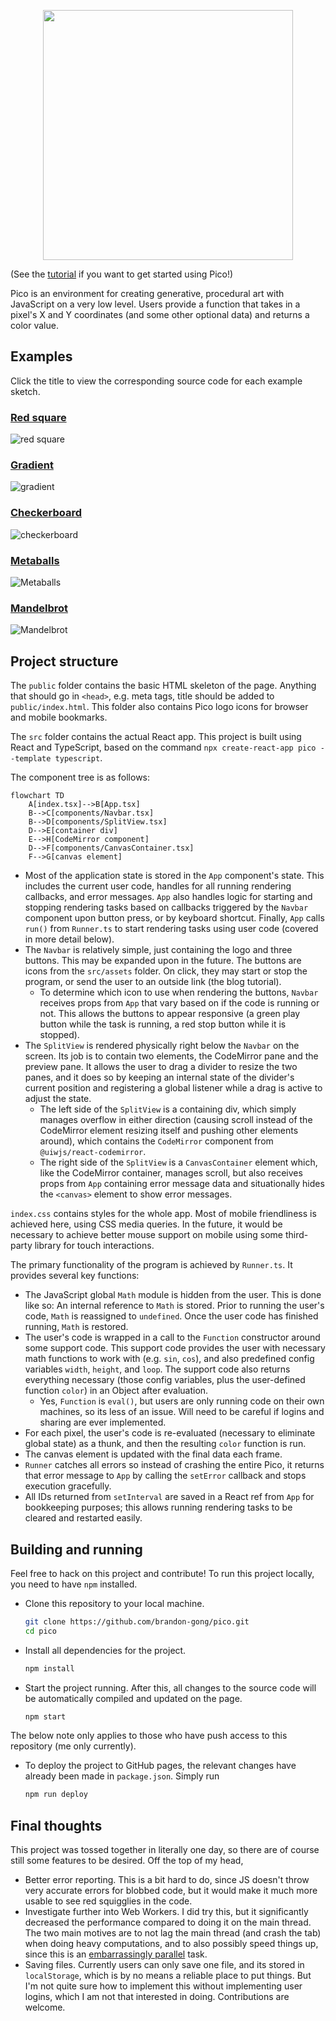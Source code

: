 <p align="center">
  <img width="400" src="./images/logo.png">
</p>

(See the [tutorial](https://github.com/brandon-gong/pico/blob/main/tutorial.md) if you want to get started using Pico!)

Pico is an environment for creating generative, procedural art
with JavaScript on a very low level. Users provide a function that takes in
a pixel's X and Y coordinates (and some other optional data) and returns a color
value.

## Examples
Click the title to view the corresponding source code for each example sketch.

### [Red square](https://github.com/brandon-gong/pico/blob/main/examples/red_square.js)
![red square](./images/red.png)

### [Gradient](https://github.com/brandon-gong/pico/blob/main/examples/gradient.js)
![gradient](./images/gradient.png)

### [Checkerboard](https://github.com/brandon-gong/pico/blob/main/examples/checkerboard.js)
![checkerboard](./images/checkerboard.png)

### [Metaballs](https://github.com/brandon-gong/pico/blob/main/examples/metaballs.js)
![Metaballs](./images/metaball.gif)

### [Mandelbrot](https://github.com/brandon-gong/pico/blob/main/examples/mandelbrot.js)
![Mandelbrot](./images/mandelbrot.png)

## Project structure
The `public` folder contains the basic HTML skeleton of the page.
Anything that should go in `<head>`, e.g. meta tags, title should
be added to `public/index.html`. This folder also contains Pico logo
icons for browser and mobile bookmarks.

The `src` folder contains the actual React app. This project is built
using React and TypeScript, based on the command `npx create-react-app pico --template typescript`.

The component tree is as follows:
```mermaid
flowchart TD
    A[index.tsx]-->B[App.tsx]
    B-->C[components/Navbar.tsx]
    B-->D[components/SplitView.tsx]
    D-->E[container div]
    E-->H[CodeMirror component]
    D-->F[components/CanvasContainer.tsx]
    F-->G[canvas element]
```

- Most of the application state is stored in the `App` component's state.
This includes the current user code, handles for all running rendering
callbacks, and error messages. `App` also handles logic for starting
and stopping rendering tasks based on callbacks triggered by the `Navbar`
component upon button press, or by keyboard shortcut. Finally, `App`
calls `run()` from `Runner.ts` to start rendering tasks using user code
(covered in more detail below).
- The `Navbar` is relatively simple, just containing the logo and three
buttons. This may be expanded upon in the future. The buttons are icons
from the `src/assets` folder. On click, they may start or stop the
program, or send the user to an outside link (the blog tutorial).
  - To determine which icon to use when rendering the buttons, `Navbar`
    receives props from `App` that vary based on if the code is running
    or not. This allows the buttons to appear responsive (a green play
    button while the task is running, a red stop button while it is
    stopped).
- The `SplitView` is rendered physically right below the `Navbar` on
  the screen. Its job is to contain two elements, the CodeMirror pane and
  the preview pane. It allows the user to drag a divider to resize the
  two panes, and it does so by keeping an internal state of the divider's
  current position and registering a global listener while a drag is
  active to adjust the state.
  - The left side of the `SplitView` is a containing div, which simply
  manages overflow in either direction (causing scroll instead of the
  CodeMirror element resizing itself and pushing other elements around),
  which contains the `CodeMirror` component from `@uiwjs/react-codemirror`.
  - The right side of the `SplitView` is a `CanvasContainer` element
  which, like the CodeMirror container, manages scroll, but also receives
  props from `App` containing error message data and situationally hides
  the `<canvas>` element to show error messages.

`index.css` contains styles for the whole app. Most of mobile
friendliness is achieved here, using CSS media queries. In the future, it
would be necessary to achieve better mouse support on mobile using some
third-party library for touch interactions.

The primary functionality of the program is achieved by `Runner.ts`.
It provides several key functions:
- The JavaScript global `Math` module is hidden from the user. This is
  done like so: An internal reference to `Math` is
  stored. Prior to running the user's code, `Math` is reassigned to
  `undefined`. Once the user code has finished running, `Math` is
  restored.
- The user's code is wrapped in a call to the `Function` constructor
  around some support code. This support code provides the user with
  necessary math functions to work with (e.g. `sin`, `cos`), and also
  predefined config variables `width`, `height`, and `loop`. The
  support code also returns everything necessary (those config
  variables, plus the user-defined function `color`) in an Object
  after evaluation.
  - Yes, `Function` is `eval()`, but users are only running code on their
    own machines, so its less of an issue. Will need to be careful if
    logins and sharing are ever implemented.
- For each pixel, the user's code is re-evaluated (necessary to
  eliminate global state) as a thunk, and then the resulting `color`
  function is run.
- The canvas element is updated with the final data each frame.
- `Runner` catches all errors so instead of crashing the entire Pico,
  it returns that error message to `App` by calling the `setError`
  callback and stops execution gracefully.
- All IDs returned from `setInterval` are saved in a React ref from `App`
  for bookkeeping purposes; this allows running rendering tasks to be
  cleared and restarted easily.

## Building and running
Feel free to hack on this project and contribute!
To run this project locally, you need to have `npm` installed.
- Clone this repository to your local machine.
  ```sh
  git clone https://github.com/brandon-gong/pico.git
  cd pico
  ```
- Install all dependencies for the project.
  ```sh
  npm install
  ```
- Start the project running. After this, all changes to the source
  code will be automatically compiled and updated on the page.
  ```sh
  npm start
  ```
The below note only applies to those who have push access to this
repository (me only currently).
- To deploy the project to GitHub pages, the relevant changes have
  already been made in `package.json`. Simply run
  ```sh
  npm run deploy
  ```

## Final thoughts
This project was tossed together in literally one day, so there are
of course still some features to be desired. Off the top of my head,
- Better error reporting. This is a bit hard to do, since JS doesn't throw very accurate errors for blobbed code, but it would
make it much more usable to see red squigglies in the code.
- Investigate further into Web Workers. I did try this, but it significantly decreased the performance compared to doing it on the main thread. The two main motives are to not lag the main thread (and crash the tab) when doing heavy computations, and to also possibly speed things up, since this is an [embarrassingly parallel](https://en.wikipedia.org/wiki/Embarrassingly_parallel) task.
- Saving files. Currently users can only save one file, and its
stored in `localStorage`, which is by no means a reliable place to
put things. But I'm not quite sure how to implement this without
implementing user logins, which I am not that interested in doing. Contributions are welcome.
